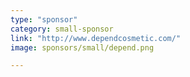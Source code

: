 ```yaml
---
type: "sponsor"
category: small-sponsor
link: "http://www.dependcosmetic.com/"
image: sponsors/small/depend.png

---
```

